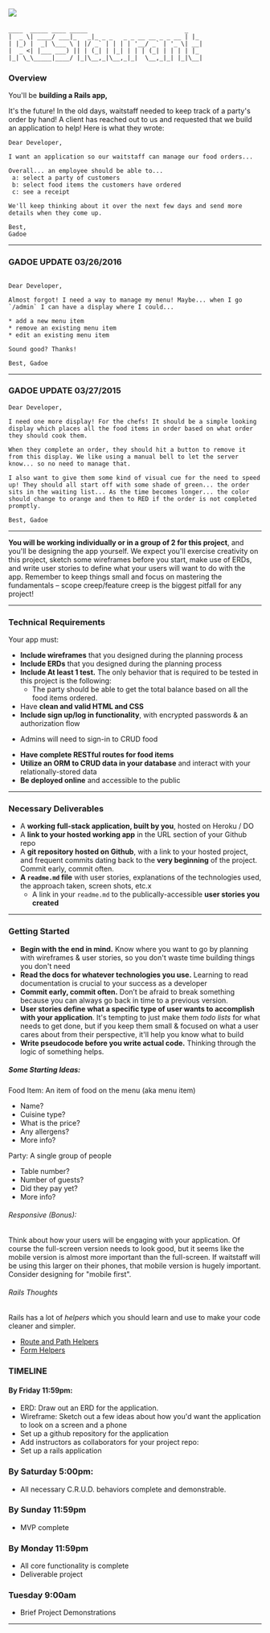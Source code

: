 # ![](https://ga-dash.s3.amazonaws.com/production/assets/logo-9f88ae6c9c3871690e33280fcf557f33.png)

```
____  _____ ____ _____                           _
|  _ \| ____/ ___|_   _|_ _ _   _ _ __ __ _ _ __ | |_
| |_) |  _| \___ \ | |/ _` | | | | '__/ _` | '_ \| __|
|  _ <| |___ ___) || | (_| | |_| | | | (_| | | | | |_
|_| \_\_____|____/ |_|\__,_|\__,_|_|  \__,_|_| |_|\__|

```

### Overview

You'll be **building a Rails app,** 

It's the future! In the old days, waitstaff needed to keep track of a party's order by hand!
A client has reached out to us and requested that we build an application to help!
Here is what they wrote:


```
Dear Developer,

I want an application so our waitstaff can manage our food orders...

Overall... an employee should be able to...
 a: select a party of customers
 b: select food items the customers have ordered
 c: see a receipt

We'll keep thinking about it over the next few days and send more details when they come up.

Best,
Gadoe
```

---

### GADOE UPDATE 03/26/2016

```

Dear Developer,

Almost forgot! I need a way to manage my menu! Maybe... when I go `/admin` I can have a display where I could...

* add a new menu item
* remove an existing menu item
* edit an existing menu item

Sound good? Thanks!

Best, Gadoe

```

---

### GADOE UPDATE 03/27/2015

```
Dear Developer,

I need one more display! For the chefs! It should be a simple looking display which places all the food items in order based on what order they should cook them.

When they complete an order, they should hit a button to remove it from this display. We like using a manual bell to let the server know... so no need to manage that.

I also want to give them some kind of visual cue for the need to speed up! They should all start off with some shade of green... the order sits in the waiting list... As the time becomes longer... the color should change to orange and then to RED if the order is not completed promptly.

Best, Gadoe
```

---

**You will be working individually or in a group of 2 for this project**, and you'll be designing the app yourself. We expect you'll exercise creativity on this project, sketch some wireframes before you start, make use of ERDs, and write user stories to define what your users will want to do with the app. Remember to keep things small and focus on mastering the fundamentals – scope creep/feature creep is the biggest pitfall for any project!

---



### Technical Requirements

Your app must:

* **Include wireframes** that you designed during the planning process
* **Include ERDs** that you designed during the planning process
* **Include At least 1 test.** The only behavior that is required to be tested in this project is the following:
  - The party should be able to get the total balance based on all the food items ordered.
* Have **clean and valid HTML and CSS**
* **Include sign up/log in functionality**, with encrypted passwords & an authorization flow
 - Admins will need to sign-in to CRUD food
* **Have complete RESTful routes for food items**
* **Utilize an ORM to CRUD data in your database** and interact with your relationally-stored data
* **Be deployed online** and accessible to the public

---

### Necessary Deliverables

* A **working full-stack application, built by you**, hosted on Heroku
  / DO
* A **link to your hosted working app** in the URL section of your Github repo
* A **git repository hosted on Github**, with a link to your hosted project,  and frequent commits dating back to the **very beginning** of the project. Commit early, commit often.
* **A ``readme.md`` file** with user stories, explanations of the
  technologies used, the approach taken, screen shots, etc.x
  * A link in your ``readme.md`` to the publically-accessible **user stories you created**

---

### Getting Started

* **Begin with the end in mind.** Know where you want to go by planning with wireframes & user stories, so you don't waste time building things you don't need
* **Read the docs for whatever technologies you use.** Learning to read documentation is crucial to your success as a developer
* **Commit early, commit often.** Don’t be afraid to break something because you can always go back in time to a previous version.
* **User stories define what a specific type of user wants to accomplish with your application**. It's tempting to just make them _todo lists_ for what needs to get done, but if you keep them small & focused on what a user cares about from their perspective, it'll help you know what to build
* **Write pseudocode before you write actual code.** Thinking through the logic of something helps.

##### Some Starting Ideas:

Food Item: An item of food on the menu (aka menu item)

* Name?
* Cuisine type?
* What is the price?
* Any allergens?
* More info?

Party: A single group of people

* Table number?
* Number of guests?
* Did they pay yet?
* More info?

###### Responsive (Bonus):

Think about how your users will be engaging with your application. Of
course the full-screen version needs to look good, but it seems like
the mobile version is almost more important than the full-screen. If
waitstaff will be using this larger on their phones, that mobile
version is hugely important. Consider designing for "mobile first".

###### Rails Thoughts

Rails has a lot of *helpers* which you should learn and use to make
your code cleaner and simpler. 

-
  [Route and Path Helpers](http://guides.rubyonrails.org/routing.html#path-and-url-helpers)
- [Form Helpers](http://guides.rubyonrails.org/form_helpers.html)


### TIMELINE

#### By Friday 11:59pm:

* ERD: Draw out an ERD for the application.
* Wireframe: Sketch out a few ideas about how you'd want the application to look on a screen and a phone
* Set up a github repository for the application
* Add instructors as collaborators for your project repo:
* Set up a rails application

### By Saturday 5:00pm:
- All necessary C.R.U.D. behaviors complete and demonstrable.

### By Sunday 11:59pm
- MVP complete

### By Monday 11:59pm
- All core functionality is complete
- Deliverable project

### Tuesday 9:00am
- Brief Project Demonstrations

---


